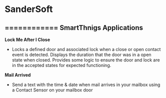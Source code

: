 # SanderSoft 
============
SmartThnigs Applications
------------
**Lock Me After I Close**
- Locks a defined door and associated lock when a close or open contact event is detected.  Displays the duration that the door was in a open state when closed.  Provides some logic to ensure the door and lock are in the accepted states for expected functioning.

**Mail Arrived** 
- Send a text with the time & date when mail arrives in your mailbox using a Contact Sensor on your mailbox door
